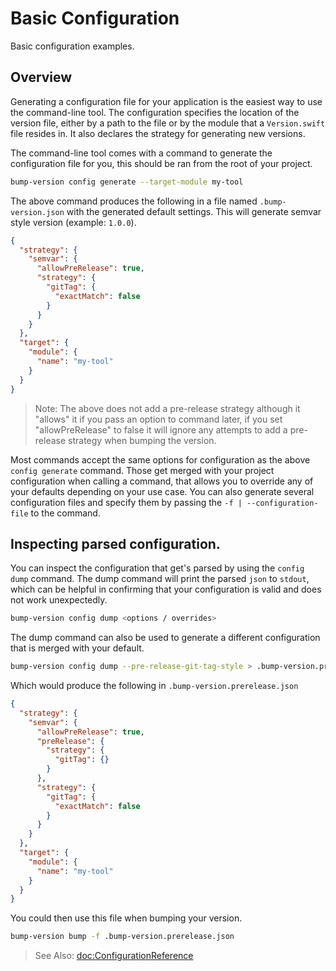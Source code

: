 # Basic Configuration

Basic configuration examples.

## Overview

Generating a configuration file for your application is the easiest way to use the command-line
tool. The configuration specifies the location of the version file, either by a path to the file or
by the module that a `Version.swift` file resides in. It also declares the strategy for generating
new versions.

The command-line tool comes with a command to generate the configuration file for you, this should
be ran from the root of your project.

```bash
bump-version config generate --target-module my-tool
```

The above command produces the following in a file named `.bump-version.json` with the generated
default settings. This will generate semvar style version (example: `1.0.0`).

```json
{
  "strategy": {
    "semvar": {
      "allowPreRelease": true,
      "strategy": {
        "gitTag": {
          "exactMatch": false
        }
      }
    }
  },
  "target": {
    "module": {
      "name": "my-tool"
    }
  }
}
```

> Note: The above does not add a pre-release strategy although it "allows" it if you pass an option
> to command later, if you set "allowPreRelease" to false it will ignore any attempts to add a
> pre-release strategy when bumping the version.

Most commands accept the same options for configuration as the above `config generate` command.
Those get merged with your project configuration when calling a command, that allows you to override
any of your defaults depending on your use case. You can also generate several configuration files
and specify them by passing the `-f | --configuration-file` to the command.

## Inspecting parsed configuration.

You can inspect the configuration that get's parsed by using the `config dump` command. The dump
command will print the parsed `json` to `stdout`, which can be helpful in confirming that your
configuration is valid and does not work unexpectedly.

```bash
bump-version config dump <options / overrides>
```

The dump command can also be used to generate a different configuration that is merged with your
default.

```bash
bump-version config dump --pre-release-git-tag-style > .bump-version.prerelease.json
```

Which would produce the following in `.bump-version.prerelease.json`

```json
{
  "strategy": {
    "semvar": {
      "allowPreRelease": true,
      "preRelease": {
        "strategy": {
          "gitTag": {}
        }
      },
      "strategy": {
        "gitTag": {
          "exactMatch": false
        }
      }
    }
  },
  "target": {
    "module": {
      "name": "my-tool"
    }
  }
}
```

You could then use this file when bumping your version.

```bash
bump-version bump -f .bump-version.prerelease.json
```

> See Also: <doc:ConfigurationReference>
